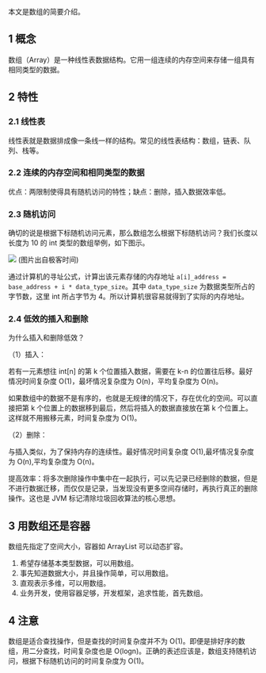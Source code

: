 
本文是数组的简要介绍。

## 1 概念

数组（Array）是一种线性表数据结构。它用一组连续的内存空间来存储一组具有相同类型的数据。

## 2 特性

### 2.1 线性表

线性表就是数据排成像一条线一样的结构。常见的线性表结构：数组，链表、队列、栈等。

### 2.2 连续的内存空间和相同类型的数据

优点：两限制使得具有随机访问的特性；缺点：删除，插入数据效率低。

### 2.3 随机访问

确切的说是根据下标随机访问元素，那么数组怎么根据下标随机访问？我们长度以长度为 10 的 int 类型的数组举例，如下图示。

![](https://i.imgur.com/qWkZqa5.jpg)
(图片出自极客时间)

通过计算机的寻址公式，计算出该元素存储的内存地址 `a[i]_address = base_address + i * data_type_size`。其中 `data_type_size` 为数据类型所占的字节数，这里 int 所占字节为 4。所以计算机很容易就得到了实际的内存地址。

### 2.4 低效的插入和删除

为什么插入和删除低效？

（1）插入：

若有一元素想往 int[n] 的第 k 个位置插入数据，需要在 k-n 的位置往后移。最好情况时间复杂度 O(1)，最坏情况复杂度为 O(n)，平均复杂度为 O(n)。

如果数组中的数据不是有序的，也就是无规律的情况下，存在优化的空间。可以直接把第 k 个位置上的数据移到最后，然后将插入的数据直接放在第 k 个位置上。这样就不用搬移元素，时间复杂度为 O(1)。

（2）删除：

与插入类似，为了保持内存的连续性。最好情况时间复杂度 O(1),最坏情况复杂度为 O(n),平均复杂度为 O(n)。

提高效率：将多次删除操作中集中在一起执行，可以先记录已经删除的数据，但是不进行数据迁移，而仅仅是记录，当发现没有更多空间存储时，再执行真正的删除操作。这也是 JVM 标记清除垃圾回收算法的核心思想。

## 3 用数组还是容器

数组先指定了空间大小，容器如 ArrayList 可以动态扩容。

1. 希望存储基本类型数据，可以用数组。
2. 事先知道数据大小，并且操作简单，可以用数组。
3. 直观表示多维，可以用数组。
4. 业务开发，使用容器足够，开发框架，追求性能，首先数组。

## 4 注意

数组是适合查找操作，但是查找的时间复杂度并不为 O(1)。即便是排好序的数组，用二分查找，时间复杂度也是 O(logn)。正确的表述应该是，数组支持随机访问，根据下标随机访问的时间复杂度为 O(1)。






